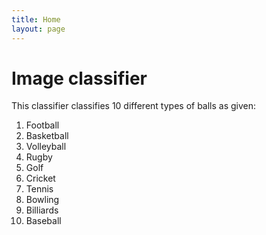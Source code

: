```yaml
---
title: Home
layout: page
---
```


# Image classifier 
This classifier classifies 10 different types of balls as given: <br/>
1. Football
2. Basketball
3. Volleyball
4. Rugby
5. Golf
6. Cricket
7. Tennis
8. Bowling
9. Billiards
10. Baseball
